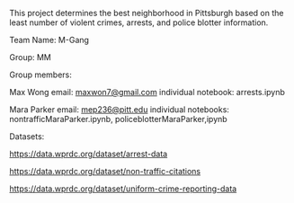 This project determines the best neighborhood in Pittsburgh based on the least number of violent crimes, arrests, and police blotter information. 

Team Name: M-Gang

Group: MM

Group members:

Max Wong
  email: maxwon7@gmail.com
  individual notebook: arrests.ipynb

Mara Parker
  email: mep236@pitt.edu
  individual notebooks: nontrafficMaraParker.ipynb, policeblotterMaraParker,ipynb

Datasets:

https://data.wprdc.org/dataset/arrest-data

https://data.wprdc.org/dataset/non-traffic-citations

https://data.wprdc.org/dataset/uniform-crime-reporting-data
  
